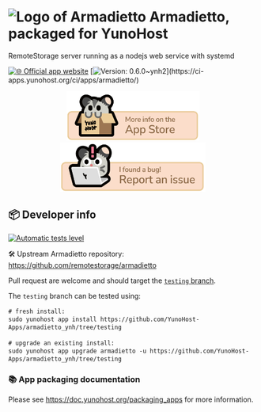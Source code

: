 <!--
N.B.: This README was automatically generated by <https://github.com/YunoHost/apps_tools/blob/main/readme_generator>
It shall NOT be edited by hand.
-->

<h1>
  <img src="https://raw.githubusercontent.com/YunoHost/apps/main/logos/armadietto.png" width="32px" alt="Logo of Armadietto">
  Armadietto, packaged for YunoHost
</h1>

RemoteStorage server running as a nodejs web service with systemd

[![🌐 Official app website](https://img.shields.io/badge/Official_app_website-darkgreen?style=for-the-badge)](https://remotestorage.io/)
[![Version: 0.6.0~ynh2](https://img.shields.io/badge/Version-0.6.0~ynh2-rgba(0,150,0,1)?style=for-the-badge)](https://ci-apps.yunohost.org/ci/apps/armadietto/)

<div align="center">
<a href="https://apps.yunohost.org/app/armadietto"><img height="100px" src="https://github.com/YunoHost/yunohost-artwork/raw/refs/heads/main/badges/neopossum-badges/badge_more_info_on_the_appstore.svg"/></a>
<a href="https://github.com/YunoHost-Apps/armadietto_ynh/issues"><img height="100px" src="https://github.com/YunoHost/yunohost-artwork/raw/refs/heads/main/badges/neopossum-badges/badge_report_an_issue.svg"/></a>
</div>

## 📦 Developer info

[![Automatic tests level](https://apps.yunohost.org/badge/cilevel/armadietto)](https://ci-apps.yunohost.org/ci/apps/armadietto/)

🛠️ Upstream Armadietto repository: <https://github.com/remotestorage/armadietto>

Pull request are welcome and should target the [`testing` branch](https://github.com/YunoHost-Apps/armadietto_ynh/tree/testing).

The `testing` branch can be tested using:
```
# fresh install:
sudo yunohost app install https://github.com/YunoHost-Apps/armadietto_ynh/tree/testing

# upgrade an existing install:
sudo yunohost app upgrade armadietto -u https://github.com/YunoHost-Apps/armadietto_ynh/tree/testing
```

### 📚 App packaging documentation

Please see <https://doc.yunohost.org/packaging_apps> for more information.